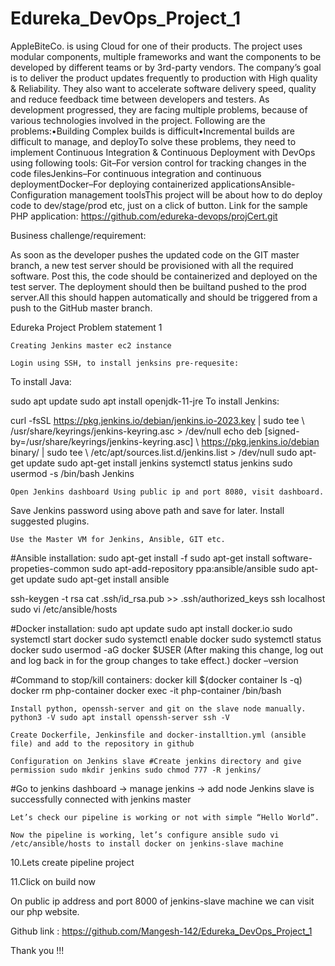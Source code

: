 # Edureka_DevOps_Project_1

AppleBiteCo. is using Cloud for one of their products. The project uses modular components, multiple frameworks and want the components to be developed by different teams or by 3rd-party vendors. The company’s goal is to deliver the product updates frequently to production with High quality & Reliability. They also want to accelerate software delivery speed, quality and reduce feedback time between developers and testers. As development progressed, they are facing multiple problems, because of various technologies involved in the project. Following are the problems:•Building Complex builds is difficult•Incremental builds are difficult to manage, and deployTo solve these problems, they need to implement Continuous Integration & Continuous Deployment with DevOps using following tools: Git–For version control for tracking changes in the code filesJenkins–For continuous integration and continuous deploymentDocker–For deploying containerized applicationsAnsible-Configuration management toolsThis project will be about how to do deploy code to dev/stage/prod etc, just on a click of button. Link for the sample PHP application: https://github.com/edureka-devops/projCert.git

Business challenge/requirement:

As soon as the developer pushes the updated code on the GIT master branch, a new test server should be provisioned with all the required software. Post this, the code should be containerized and deployed on the test server. The deployment should then be builtand pushed to the prod server.All this should happen automatically and should be triggered from a push to the GitHub master branch.

Edureka Project Problem statement 1

    Creating Jenkins master ec2 instance

    Login using SSH, to install jenksins pre-requesite:

To install Java:

sudo apt update sudo apt install openjdk-11-jre
To install Jenkins:

curl -fsSL https://pkg.jenkins.io/debian/jenkins.io-2023.key | sudo tee \ /usr/share/keyrings/jenkins-keyring.asc > /dev/null echo deb [signed-by=/usr/share/keyrings/jenkins-keyring.asc] \ https://pkg.jenkins.io/debian binary/ | sudo tee \ /etc/apt/sources.list.d/jenkins.list > /dev/null sudo apt-get update sudo apt-get install jenkins systemctl status jenkins sudo usermod -s /bin/bash Jenkins

    Open Jenkins dashboard Using public ip and port 8080, visit dashboard.

Save Jenkins password using above path and save for later. Install suggested plugins.

    Use the Master VM for Jenkins, Ansible, GIT etc.

#Ansible installation: sudo apt-get install -f sudo apt-get install software-propeties-common sudo apt-add-repository ppa:ansible/ansible sudo apt-get update sudo apt-get install ansible

ssh-keygen -t rsa cat .ssh/id_rsa.pub >> .ssh/authorized_keys ssh localhost sudo vi /etc/ansible/hosts

#Docker installation: sudo apt update sudo apt install docker.io sudo systemctl start docker sudo systemctl enable docker sudo systemctl status docker sudo usermod -aG docker $USER (After making this change, log out and log back in for the group changes to take effect.) docker –version

#Command to stop/kill containers: docker kill $(docker container ls -q) docker rm php-container docker exec -it php-container /bin/bash

    Install python, openssh-server and git on the slave node manually. python3 -V sudo apt install openssh-server ssh -V

    Create Dockerfile, Jenkinsfile and docker-installtion.yml (ansible file) and add to the repository in github

    Configuration on Jenkins slave #Create jenkins directory and give permission sudo mkdir jenkins sudo chmod 777 -R jenkins/

#Go to jenkins dashboard -> manage jenkins -> add node
Jenkins slave is successfully connected with jenkins master

    Let’s check our pipeline is working or not with simple “Hello World”.

    Now the pipeline is working, let’s configure ansible sudo vi /etc/ansible/hosts to install docker on jenkins-slave machine

10.Lets create pipeline project

11.Click on build now

On public ip address and port 8000 of jenkins-slave machine we can visit our php website.

Github link : https://github.com/Mangesh-142/Edureka_DevOps_Project_1

Thank you !!!
